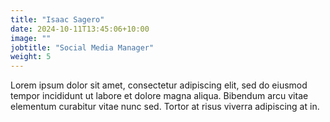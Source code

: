 ```yaml
---
title: "Isaac Sagero"
date: 2024-10-11T13:45:06+10:00
image: ""
jobtitle: "Social Media Manager"
weight: 5
---
```


Lorem ipsum dolor sit amet, consectetur adipiscing elit, sed do eiusmod tempor incididunt ut labore et dolore magna aliqua. Bibendum arcu vitae elementum curabitur vitae nunc sed. Tortor at risus viverra adipiscing at in.
